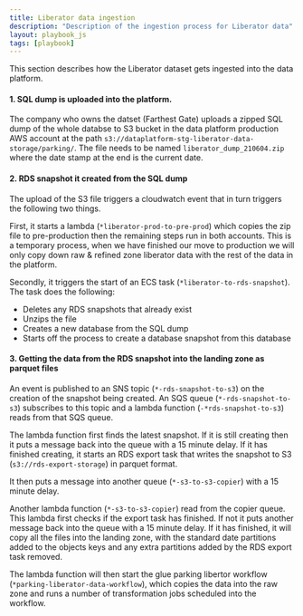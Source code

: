 ```yaml
---
title: Liberator data ingestion
description: "Description of the ingestion process for Liberator data"
layout: playbook_js
tags: [playbook]
---
```


This section describes how the Liberator dataset gets ingested into the data platform. 

#### 1. SQL dump is uploaded into the platform.

The company who owns the datset (Farthest Gate) uploads a zipped SQL dump of the whole databse to S3 bucket in the data platform production AWS account at the path `s3://dataplatform-stg-liberator-data-storage/parking/`.
The file needs to be named `liberator_dump_210604.zip` where the date stamp at the end is the current date.

#### 2. RDS snapshot it created from the SQL dump

The upload of the S3 file triggers a cloudwatch event that in turn triggers the following two things.

First, it starts a lambda (`*liberator-prod-to-pre-prod`) which copies the zip file to pre-production then the remaining steps run in both accounts.
This is a temporary process, when we have finished our move to production we will only copy down raw & refined zone liberator data with the rest of the data in the platform. 

Secondly, it triggers the start of an ECS task (`*liberator-to-rds-snapshot`). 
The task does the following:
- Deletes any RDS snapshots that already exist
- Unzips the file
- Creates a new database from the SQL dump
- Starts off the process to create a database snapshot from this database


#### 3. Getting the data from the RDS snapshot into the landing zone as parquet files

An event is published to an SNS topic (`*-rds-snapshot-to-s3`) on the creation of the snapshot being created. 
An SQS queue (`*-rds-snapshot-to-s3`) subscribes to this topic and a lambda function (`-*rds-snapshot-to-s3`) reads from that SQS queue.

The lambda function first finds the latest snapshot.
If it is still creating then it puts a message back into the queue with a 15 minute delay.
If it has finished creating, it starts an RDS export task that writes the snapshot to S3 (`s3://rds-export-storage`) in parquet format.

It then puts a message into another queue (`*-s3-to-s3-copier`) with a 15 minute delay.

Another lambda function (`*-s3-to-s3-copier`) read from the copier queue.
This lambda first checks if the export task has finished.
If not it puts another message back into the queue with a 15 minute delay.
If it has finished, it will copy all the files into the landing zone, with the standard date partitions added to the objects keys and any extra partitions added by the RDS export task removed.

The lambda function will then start the glue parking libertor workflow (`*parking-liberator-data-workflow`), which copies the data into the raw zone and runs a number of transformation jobs scheduled into the workflow.
